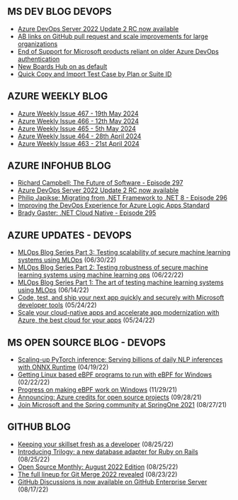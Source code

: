 ## MS DEV BLOG DEVOPS 

<!-- DEVBLOGDEVOPS:START -->
- [Azure DevOps Server 2022 Update 2 RC now available](https://devblogs.microsoft.com/devops/azure-devops-server-2022-update-2-rc-now-available/)
- [AB links on GitHub pull request and scale improvements for large organizations](https://devblogs.microsoft.com/devops/ab-links-on-github-pull-request-and-scale-improvements/)
- [End of Support for Microsoft products reliant on older Azure DevOps authentication](https://devblogs.microsoft.com/devops/end-of-support-for-microsoft-products-reliant-on-older-azure-devops-authentication/)
- [New Boards Hub on as default](https://devblogs.microsoft.com/devops/new-boards-hub-on-as-default/)
- [Quick Copy and Import Test Case by Plan or Suite ID](https://devblogs.microsoft.com/devops/id-search-in-azure-test-plans/)
<!-- DEVBLOGDEVOPS:END -->


## AZURE WEEKLY BLOG

<!-- AZUREWEEKLY:START -->
- [Azure Weekly Issue 467 - 19th May 2024](https://azureweekly.info/issue-467.html)
- [Azure Weekly Issue 466 - 12th May 2024](https://azureweekly.info/issue-466.html)
- [Azure Weekly Issue 465 - 5th May 2024](https://azureweekly.info/issue-465.html)
- [Azure Weekly Issue 464 - 28th April 2024](https://azureweekly.info/issue-464.html)
- [Azure Weekly Issue 463 - 21st April 2024](https://azureweekly.info/issue-463.html)
<!-- AZUREWEEKLY:END -->

## AZURE INFOHUB BLOG 

<!-- AZUREINFOHUB:START -->
- [Richard Campbell: The Future of Software - Episode 297](http://feed.azuredevops.show/richard-campbell-the-future-of-software-episode-297)
- [Azure DevOps Server 2022 Update 2 RC now available](https://devblogs.microsoft.com/devops/azure-devops-server-2022-update-2-rc-now-available/)
- [Philip Japikse: Migrating from .NET Framework to .NET 8 - Episode 296](http://feed.azuredevops.show/philip-japikse-migrating-from-net-framework-to-net-8-episode-296)
- [Improving the DevOps Experience for Azure Logic Apps Standard](https://techcommunity.microsoft.com/t5/azure-integration-services-blog/improving-the-devops-experience-for-azure-logic-apps-standard/ba-p/4125536)
- [Brady Gaster: .NET Cloud Native - Episode 295](http://feed.azuredevops.show/brady-gaster-net-cloud-native-episode-295)
<!-- AZUREINFOHUB:END -->


## AZURE UPDATES - DEVOPS 

<!-- AZUREUPDATES:START -->

 - [MLOps Blog Series Part 3: Testing scalability of secure machine learning systems using MLOps](https://azure.microsoft.com/blog/mlops-blog-series-part-3-testing-scalability-of-secure-machine-learning-systems-using-mlops/) (06/30/22)
 - [MLOps Blog Series Part 2: Testing robustness of secure machine learning systems using machine learning ops](https://azure.microsoft.com/blog/mlops-blog-series-part-2-testing-robustness-of-secure-machine-learning-systems-using-machine-learning-ops/) (06/22/22)
 - [MLOps Blog Series Part 1: The art of testing machine learning systems using MLOps](https://azure.microsoft.com/blog/mlops-blog-series-part-1-the-art-of-testing-machine-learning-systems-using-mlops/) (06/14/22)
 - [Code, test, and ship your next app quickly and securely with Microsoft developer tools](https://azure.microsoft.com/blog/code-test-and-ship-your-next-app-quickly-and-securely-with-microsoft-developer-tools/) (05/24/22)
 - [Scale your cloud-native apps and accelerate app modernization with Azure, the best cloud for your apps](https://azure.microsoft.com/blog/scale-your-cloudnative-apps-and-accelerate-app-modernization-with-azure-the-best-cloud-for-your-apps/) (05/24/22)
<!-- AZUREUPDATES:END -->


## MS OPEN SOURCE BLOG - DEVOPS 

<!-- MSOPENSOURCEBLOG:START -->

 - [Scaling-up PyTorch inference: Serving billions of daily NLP inferences with ONNX Runtime](https://cloudblogs.microsoft.com/opensource/2022/04/19/scaling-up-pytorch-inference-serving-billions-of-daily-nlp-inferences-with-onnx-runtime/) (04/19/22)
 - [Getting Linux based eBPF programs to run with eBPF for Windows](https://cloudblogs.microsoft.com/opensource/2022/02/22/getting-linux-based-ebpf-programs-to-run-with-ebpf-for-windows/) (02/22/22)
 - [Progress on making eBPF work on Windows](https://cloudblogs.microsoft.com/opensource/2021/11/29/progress-on-making-ebpf-work-on-windows/) (11/29/21)
 - [Announcing: Azure credits for open source projects](https://cloudblogs.microsoft.com/opensource/2021/09/28/announcing-azure-credits-for-open-source-projects/) (09/28/21)
 - [Join Microsoft and the Spring community at SpringOne 2021](https://cloudblogs.microsoft.com/opensource/2021/08/27/join-microsoft-and-the-spring-community-at-springone-2021/) (08/27/21)
<!-- MSOPENSOURCEBLOG:END -->


## GITHUB BLOG


<!-- GITHUB:START -->

 - [Keeping your skillset fresh as a developer](https://github.blog/2022-08-25-keeping-your-skillset-fresh-as-a-developer/) (08/25/22)
 - [Introducing Trilogy: a new database adapter for Ruby on Rails](https://github.blog/2022-08-25-introducing-trilogy-a-new-database-adapter-for-ruby-on-rails/) (08/25/22)
 - [Open Source Monthly: August 2022 Edition](https://github.blog/2022-08-25-open-source-monthly-august-2022-edition/) (08/25/22)
 - [The full lineup for Git Merge 2022 revealed](https://github.blog/2022-08-23-the-full-lineup-for-git-merge-2022-revealed/) (08/23/22)
 - [GitHub Discussions is now available on GitHub Enterprise Server](https://github.blog/2022-08-17-github-discussions-is-now-available-on-github-enterprise-server/) (08/17/22)
<!-- GITHUB:END -->
